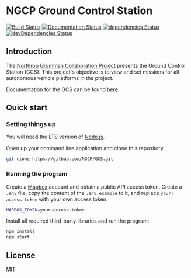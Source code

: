 # NGCP Ground Control Station

[![Build Status](https://travis-ci.com/NGCP/GCS.svg?branch=master)](https://travis-ci.com/NGCP/GCS)
[![Documentation Status](https://readthedocs.org/projects/ground-control-station/badge/?version=latest)](https://ground-control-station.readthedocs.io/en/latest/?badge=latest)
[![dependencies Status](https://david-dm.org/NGCP/GCS/status.svg)](https://david-dm.org/NGCP/GCS)
[![devDependencies Status](https://david-dm.org/NGCP/GCS/dev-status.svg)](https://david-dm.org/NGCP/GCS?type=dev)

## Introduction

The [Northrop Grumman Collaboration Project][] presents the Ground Control Station (GCS). This
project's objective is to view and set missions for all autonomous vehicle platforms in the project.

Documentation for the GCS can be found [here](https://ground-control-station.readthedocs.io/).

## Quick start

### Setting things up

You will need the LTS version of [Node.js][].

Open up your command line application and clone this repository

```bash
git clone https://github.com/NGCP/GCS.git
```

### Running the program

Create a [Mapbox][] account and obtain a public API access token. Create a `.env` file, copy the
content of the `.env.example` to it, and replace `your-access-token` with your own access token.

```bash
MAPBOX_TOKEN=your-access-token
```

Install all required third-party libraries and run the program:

```bash
npm install
npm start
```

## License

[MIT][]

[Northrop Grumman Collaboration Project]: http://www.ngcpcalpoly.com/about.html
[Node.js]: https://nodejs.org/
[Mapbox]: https://www.mapbox.com/
[MIT]: https://github.com/NGCP/GCS/blob/master/LICENSE
